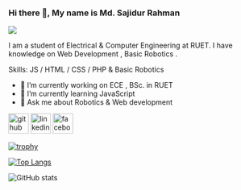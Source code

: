 ### Hi there 👋, My name is Md. Sajidur Rahman
![](https://github.com/labib1910024/labib1910024/assets/87533597/96a1a50d-a78b-45cc-9740-73647e33f7bb)

I am a student of Electrical & Computer Engineering at RUET. I have knowledge on  Web Development , Basic Robotics .  

Skills:  JS / HTML / CSS / PHP & Basic Robotics

- 🔭 I’m currently working on ECE , BSc. in RUET 
- 🌱 I’m currently learning JavaScript 
- 💬 Ask me about Robotics & Web development 


[<img src='https://cdn.jsdelivr.net/npm/simple-icons@3.0.1/icons/github.svg' alt='github' height='40'>](https://github.com/labib1910024)  [<img src='https://cdn.jsdelivr.net/npm/simple-icons@3.0.1/icons/linkedin.svg' alt='linkedin' height='40'>](https://www.linkedin.com/in/https://www.linkedin.com/in/md-sajidur-rahman-labib-758267207?utm_source=share&utm_campaign=share_via&utm_content=profile&utm_medium=android_app/)  [<img src='https://cdn.jsdelivr.net/npm/simple-icons@3.0.1/icons/facebook.svg' alt='facebook' height='40'>](https://www.facebook.com/https://www.facebook.com/sajidur.rahman.3979489?mibextid=ZbWKwL)  

[![trophy](https://github-profile-trophy.vercel.app/?username=labib1910024)](https://github.com/ryo-ma/github-profile-trophy)

[![Top Langs](https://github-readme-stats.vercel.app/api/top-langs/?username=labib1910024)](https://github.com/anuraghazra/github-readme-stats)

![GitHub stats](https://github-readme-stats.vercel.app/api?username=labib1910024&show_icons=true&count_private=true)  




